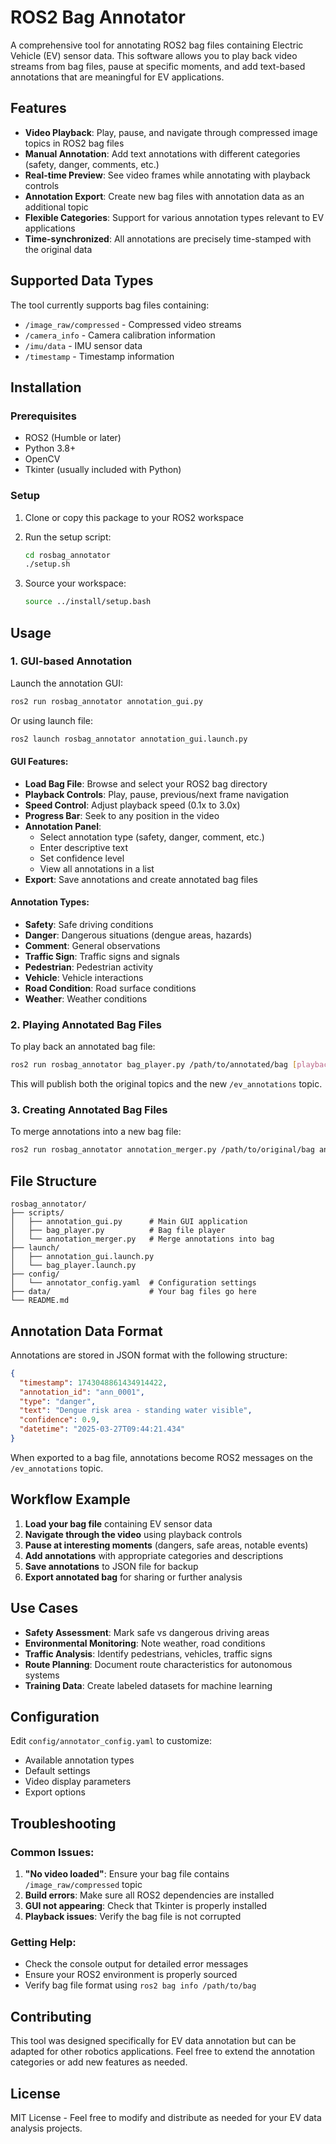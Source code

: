 # ROS2 Bag Annotator

A comprehensive tool for annotating ROS2 bag files containing Electric Vehicle (EV) sensor data. This software allows you to play back video streams from bag files, pause at specific moments, and add text-based annotations that are meaningful for EV applications.

## Features

- **Video Playback**: Play, pause, and navigate through compressed image topics in ROS2 bag files
- **Manual Annotation**: Add text annotations with different categories (safety, danger, comments, etc.)
- **Real-time Preview**: See video frames while annotating with playback controls
- **Annotation Export**: Create new bag files with annotation data as an additional topic
- **Flexible Categories**: Support for various annotation types relevant to EV applications
- **Time-synchronized**: All annotations are precisely time-stamped with the original data

## Supported Data Types

The tool currently supports bag files containing:
- `/image_raw/compressed` - Compressed video streams
- `/camera_info` - Camera calibration information  
- `/imu/data` - IMU sensor data
- `/timestamp` - Timestamp information

## Installation

### Prerequisites

- ROS2 (Humble or later)
- Python 3.8+
- OpenCV
- Tkinter (usually included with Python)

### Setup

1. Clone or copy this package to your ROS2 workspace
2. Run the setup script:
   ```bash
   cd rosbag_annotator
   ./setup.sh
   ```

3. Source your workspace:
   ```bash
   source ../install/setup.bash
   ```

## Usage

### 1. GUI-based Annotation

Launch the annotation GUI:
```bash
ros2 run rosbag_annotator annotation_gui.py
```

Or using launch file:
```bash
ros2 launch rosbag_annotator annotation_gui.launch.py
```

#### GUI Features:
- **Load Bag File**: Browse and select your ROS2 bag directory
- **Playback Controls**: Play, pause, previous/next frame navigation
- **Speed Control**: Adjust playback speed (0.1x to 3.0x)
- **Progress Bar**: Seek to any position in the video
- **Annotation Panel**: 
  - Select annotation type (safety, danger, comment, etc.)
  - Enter descriptive text
  - Set confidence level
  - View all annotations in a list
- **Export**: Save annotations and create annotated bag files

#### Annotation Types:
- **Safety**: Safe driving conditions
- **Danger**: Dangerous situations (dengue areas, hazards)
- **Comment**: General observations
- **Traffic Sign**: Traffic signs and signals
- **Pedestrian**: Pedestrian activity
- **Vehicle**: Vehicle interactions
- **Road Condition**: Road surface conditions
- **Weather**: Weather conditions

### 2. Playing Annotated Bag Files

To play back an annotated bag file:
```bash
ros2 run rosbag_annotator bag_player.py /path/to/annotated/bag [playback_rate]
```

This will publish both the original topics and the new `/ev_annotations` topic.

### 3. Creating Annotated Bag Files

To merge annotations into a new bag file:
```bash
ros2 run rosbag_annotator annotation_merger.py /path/to/original/bag annotations.json /path/to/output/bag
```

## File Structure

```
rosbag_annotator/
├── scripts/
│   ├── annotation_gui.py      # Main GUI application
│   ├── bag_player.py          # Bag file player
│   └── annotation_merger.py   # Merge annotations into bag
├── launch/
│   ├── annotation_gui.launch.py
│   └── bag_player.launch.py
├── config/
│   └── annotator_config.yaml  # Configuration settings
├── data/                      # Your bag files go here
└── README.md
```

## Annotation Data Format

Annotations are stored in JSON format with the following structure:

```json
{
  "timestamp": 1743048861434914422,
  "annotation_id": "ann_0001",
  "type": "danger",
  "text": "Dengue risk area - standing water visible",
  "confidence": 0.9,
  "datetime": "2025-03-27T09:44:21.434"
}
```

When exported to a bag file, annotations become ROS2 messages on the `/ev_annotations` topic.

## Workflow Example

1. **Load your bag file** containing EV sensor data
2. **Navigate through the video** using playback controls
3. **Pause at interesting moments** (dangers, safe areas, notable events)
4. **Add annotations** with appropriate categories and descriptions
5. **Save annotations** to JSON file for backup
6. **Export annotated bag** for sharing or further analysis

## Use Cases

- **Safety Assessment**: Mark safe vs dangerous driving areas
- **Environmental Monitoring**: Note weather, road conditions
- **Traffic Analysis**: Identify pedestrians, vehicles, traffic signs
- **Route Planning**: Document route characteristics for autonomous systems
- **Training Data**: Create labeled datasets for machine learning

## Configuration

Edit `config/annotator_config.yaml` to customize:
- Available annotation types
- Default settings
- Video display parameters
- Export options

## Troubleshooting

### Common Issues:

1. **"No video loaded"**: Ensure your bag file contains `/image_raw/compressed` topic
2. **Build errors**: Make sure all ROS2 dependencies are installed
3. **GUI not appearing**: Check that Tkinter is properly installed
4. **Playback issues**: Verify the bag file is not corrupted

### Getting Help:

- Check the console output for detailed error messages
- Ensure your ROS2 environment is properly sourced
- Verify bag file format using `ros2 bag info /path/to/bag`

## Contributing

This tool was designed specifically for EV data annotation but can be adapted for other robotics applications. Feel free to extend the annotation categories or add new features as needed.

## License

MIT License - Feel free to modify and distribute as needed for your EV data analysis projects.
